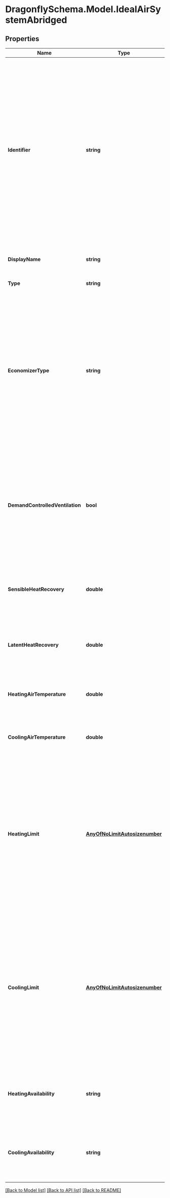 
# DragonflySchema.Model.IdealAirSystemAbridged

## Properties

Name | Type | Description | Notes
------------ | ------------- | ------------- | -------------
**Identifier** | **string** | Text string for a unique object ID. This identifier remains constant as the object is mutated, copied, and serialized to different formats (eg. dict, idf, osm). This identifier is also used to reference the object across a Model. It must be &lt; 100 characters, use only ASCII characters and exclude (, ; ! \\n \\t). | 
**DisplayName** | **string** | Display name of the object with no character restrictions. | [optional] 
**Type** | **string** |  | [optional] [default to "IdealAirSystemAbridged"]
**EconomizerType** | **string** | Text to indicate the type of air-side economizer used on the ideal air system. Economizers will mix in a greater amount of outdoor air to cool the zone (rather than running the cooling system) when the zone needs cooling and the outdoor air is cooler than the zone. | [optional] [default to EconomizerTypeEnum.DifferentialDryBulb]
**DemandControlledVentilation** | **bool** | Boolean to note whether demand controlled ventilation should be used on the system, which will vary the amount of ventilation air according to the occupancy schedule of the zone. | [optional] [default to false]
**SensibleHeatRecovery** | **double** | A number between 0 and 1 for the effectiveness of sensible heat recovery within the system. | [optional] [default to 0M]
**LatentHeatRecovery** | **double** | A number between 0 and 1 for the effectiveness of latent heat recovery within the system. | [optional] [default to 0M]
**HeatingAirTemperature** | **double** | A number for the maximum heating supply air temperature [C]. | [optional] [default to 50M]
**CoolingAirTemperature** | **double** | A number for the minimum cooling supply air temperature [C]. | [optional] [default to 13M]
**HeatingLimit** | [**AnyOfNoLimitAutosizenumber**](AnyOfNoLimitAutosizenumber.md) | A number for the maximum heating capacity in Watts. This can also be an Autosize object to indicate that the capacity should be determined during the EnergyPlus sizing calculation. This can also be a NoLimit boject to indicate no upper limit to the heating capacity. | [optional] 
**CoolingLimit** | [**AnyOfNoLimitAutosizenumber**](AnyOfNoLimitAutosizenumber.md) | A number for the maximum cooling capacity in Watts. This can also be an Autosize object to indicate that the capacity should be determined during the EnergyPlus sizing calculation. This can also be a NoLimit boject to indicate no upper limit to the cooling capacity. | [optional] 
**HeatingAvailability** | **string** | An optional identifier of a schedule to set the availability of heating over the course of the simulation. | [optional] 
**CoolingAvailability** | **string** | An optional identifier of a schedule to set the availability of cooling over the course of the simulation. | [optional] 

[[Back to Model list]](../README.md#documentation-for-models)
[[Back to API list]](../README.md#documentation-for-api-endpoints)
[[Back to README]](../README.md)

